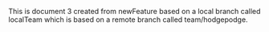 This is document 3 created from newFeature based on a local branch called localTeam which is based on a remote branch called team/hodgepodge.
